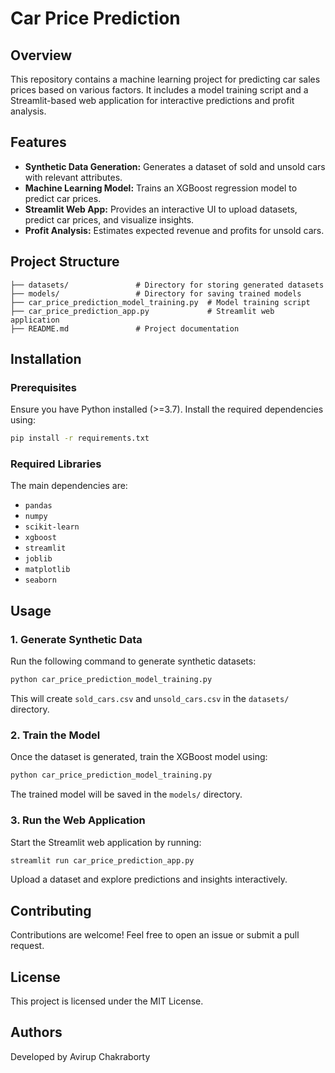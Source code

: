 # Car Price Prediction

## Overview
This repository contains a machine learning project for predicting car sales prices based on various factors. It includes a model training script and a Streamlit-based web application for interactive predictions and profit analysis.

## Features
- **Synthetic Data Generation:** Generates a dataset of sold and unsold cars with relevant attributes.
- **Machine Learning Model:** Trains an XGBoost regression model to predict car prices.
- **Streamlit Web App:** Provides an interactive UI to upload datasets, predict car prices, and visualize insights.
- **Profit Analysis:** Estimates expected revenue and profits for unsold cars.

## Project Structure
```
├── datasets/               # Directory for storing generated datasets
├── models/                 # Directory for saving trained models
├── car_price_prediction_model_training.py  # Model training script
├── car_price_prediction_app.py             # Streamlit web application
├── README.md               # Project documentation
```

## Installation
### Prerequisites
Ensure you have Python installed (>=3.7). Install the required dependencies using:
```bash
pip install -r requirements.txt
```

### Required Libraries
The main dependencies are:
- `pandas`
- `numpy`
- `scikit-learn`
- `xgboost`
- `streamlit`
- `joblib`
- `matplotlib`
- `seaborn`

## Usage
### 1. Generate Synthetic Data
Run the following command to generate synthetic datasets:
```bash
python car_price_prediction_model_training.py
```
This will create `sold_cars.csv` and `unsold_cars.csv` in the `datasets/` directory.

### 2. Train the Model
Once the dataset is generated, train the XGBoost model using:
```bash
python car_price_prediction_model_training.py
```
The trained model will be saved in the `models/` directory.

### 3. Run the Web Application
Start the Streamlit web application by running:
```bash
streamlit run car_price_prediction_app.py
```
Upload a dataset and explore predictions and insights interactively.

## Contributing
Contributions are welcome! Feel free to open an issue or submit a pull request.

## License
This project is licensed under the MIT License.

## Authors
Developed by Avirup Chakraborty

